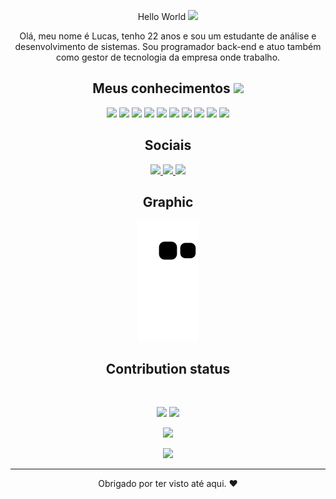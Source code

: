 
<p align="center">
Hello World
<img src="https://media.discordapp.net/attachments/1045063616220647494/1047836951274864640/07b3848fea7be9a8b2c2199082d3d546.gif" />
</p align="center">

 <p align="center">
  Olá, meu nome é Lucas, tenho 22 anos e sou um estudante de análise e desenvolvimento de sistemas. Sou programador back-end e atuo também como gestor de tecnologia da empresa onde trabalho.
</p>   

<h2 align="center">Meus conhecimentos <img src="https://thumbs.gfycat.com/FirstHardtofindKrill.webp" width="50"></h2>

<p align="center">
<img src="https://img.shields.io/badge/-HTML5-E34F26?style=flat-square&logo=html5&logoColor=white"/>
<img src="https://img.shields.io/badge/-CSS3-1572B6?style=flat-square&logo=css3"/>
<img src="https://img.shields.io/badge/-Bootstrap-563D7C?style=flat-square&logo=bootstrap"/>
<img src="https://img.shields.io/badge/-Heroku-430098?style=flat-square&logo=heroku"/>
<img src="https://img.shields.io/badge/-JavaScript-black?style=flat-square&logo=javascript"/>
<img src="https://img.shields.io/badge/-Nodejs-black?style=flat-square&logo=Node.js"/>
<img src="https://img.shields.io/badge/-React-black?style=flat-square&logo=react"/>
<img src="https://img.shields.io/badge/-MongoDB-black?style=flat-square&logo=mongodb"/>
<img src="https://img.shields.io/badge/-Git-black?style=flat-square&logo=git"/>
<img src="https://img.shields.io/badge/-GitHub-black?style=flat-square&logo=github"/>
</p>

<h2 align="center"> Sociais </h2>
</p>


<p align="center">
<a href="https://twitter.com/desvalorizaram">
 <img src="https://img.shields.io/badge/-Twitter-00acee?style=flat-square&logo=Twitter&logoColor=white"/>
</a>
 
<a href="https://instagram.com/lskapriv">
 <img src="https://img.shields.io/badge/-Instagram-e4405f?style=flat-square&logo=Instagram&logoColor=white"/>
</a>

<a href="https://t.me/xhinzzzsv">
 <img src="https://img.shields.io/badge/-Telegram-0088cc?style=flat-square&logo=Telegram&logoColor=white"/>
</a>
</p>

<h2 align="center">
  Graphic
</h2>
<p align="center">
  <img src="https://raw.githubusercontent.com/xhinzz/xhinzz/6268d8993ad8c56b9fa37378a34fb29759339f5a/github-contribution-grid-snake.svg" alt="snake"></center>
</p>

<h2 align="center">
  Contribution status
</h2>
 
<br>

<p align = "center">
  <img  src = "https://github-readme-stats.vercel.app/api?username=ritik307&show_icons=true&theme=radical&line_height=27">
  <img src = "https://github-readme-stats.vercel.app/api/top-langs/?username=ritik307&hide=html,css,java,shaderlab,kotlin,hlsl&theme=radical">
</p>

<p align = "center">
 <img  src="https://github-readme-streak-stats.herokuapp.com/?user=ritik307&show_icons=true&locale=en&layout=compact&theme=radical&line_height=0" />
</p> 

<p align = "center">
 <img src="https://activity-graph.herokuapp.com/graph?username=ritik307&theme=redical">
</p> 
<hr>
<p align="center">Obrigado por ter visto até aqui. ❤</p>
